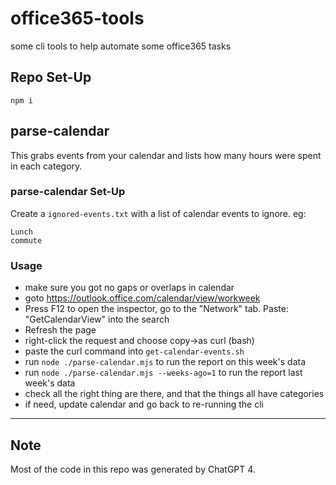 # office365-tools

some cli tools to help automate some office365 tasks

## Repo Set-Up

`npm i`

## parse-calendar

This grabs events from your calendar and lists how many hours were spent in each category.

### parse-calendar Set-Up

Create a `ignored-events.txt` with a list of calendar events to ignore. eg:

```plaintext
Lunch
commute
```

### Usage

- make sure you got no gaps or overlaps in calendar
- goto <https://outlook.office.com/calendar/view/workweek>
- Press F12 to open the inspector, go to the "Network" tab. Paste: "GetCalendarView" into the search
- Refresh the page
- right-click the request and choose copy->as curl (bash)
- paste the curl command into `get-calendar-events.sh`
- run `node ./parse-calendar.mjs` to run the report on this week's data
- run `node ./parse-calendar.mjs --weeks-ago=1` to run the report last week's data
- check all the right thing are there, and that the things all have categories
- if need, update calendar and go back to re-running the cli

---

## Note

Most of the code in this repo was generated by ChatGPT 4.
